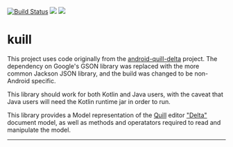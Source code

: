 [![Build Status](https://travis-ci.org/brettwooldridge/kuill.svg?branch=master)](https://travis-ci.org/brettwooldridge/kuill)
[![][license img]][license]
[![][Maven Central img]][Maven Central]

# kuill

This project uses code originally from the [android-quill-delta](https://github.com/volser/android-quill-delta) project.  The dependency
on Google's GSON library was replaced with the more common Jackson JSON library, and the build was changed to be non-Android specific.

This library should work for both Kotlin and Java users, with the caveat that Java users will need the Kotlin runtime jar in order to run.

This library provides a Model representation of the [Quill](https://quilljs.com) editor ["Delta"](https://quilljs.com/docs/delta/) document model, as well as methods and operatators required to read and manipulate the model.

-----------------------------------------------------------------------------------------------------------------------------------

[license]:LICENSE
[license img]:https://img.shields.io/badge/license-Apache%202-blue.svg

[Maven Central]:https://maven-badges.herokuapp.com/maven-central/com.zaxxer/kuill
[Maven Central img]:https://maven-badges.herokuapp.com/maven-central/com.zaxxer/kuill/badge.svg
